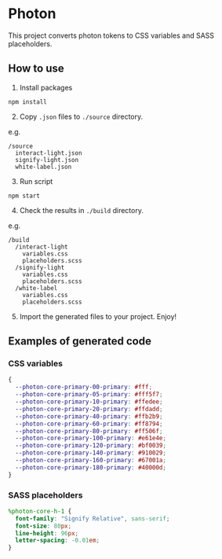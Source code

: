 # Photon

This project converts photon tokens to CSS variables and SASS placeholders.

## How to use

1. Install packages

```shell
npm install
```

2. Copy `.json` files to `./source` directory.

e.g.

```shell
/source
  interact-light.json
  signify-light.json
  white-label.json
```

3. Run script

```shell
npm start
```

4. Check the results in `./build` directory.

e.g.

```shell
/build
  /interact-light
    variables.css
    placeholders.scss
  /signify-light
    variables.css
    placeholders.scss
  /white-label
    variables.css
    placeholders.scss
```

5. Import the generated files to your project. Enjoy!

## Examples of generated code

### CSS variables

```css
{
  --photon-core-primary-00-primary: #fff;
  --photon-core-primary-05-primary: #fff5f7;
  --photon-core-primary-10-primary: #ffedee;
  --photon-core-primary-20-primary: #ffdadd;
  --photon-core-primary-40-primary: #ffb2b9;
  --photon-core-primary-60-primary: #ff8794;
  --photon-core-primary-80-primary: #ff506f;
  --photon-core-primary-100-primary: #e61e4e;
  --photon-core-primary-120-primary: #bf0039;
  --photon-core-primary-140-primary: #910029;
  --photon-core-primary-160-primary: #67001a;
  --photon-core-primary-180-primary: #40000d;
}
```

### SASS placeholders

```scss
%photon-core-h-1 {
  font-family: "Signify Relative", sans-serif;
  font-size: 80px;
  line-height: 96px;
  letter-spacing: -0.01em;
}
```
